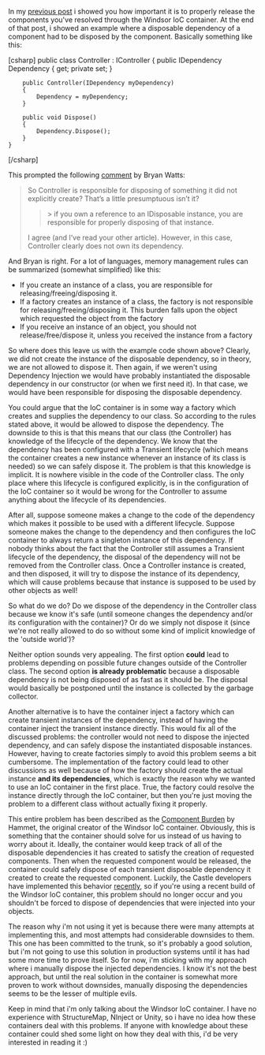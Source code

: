 In my <a href="http://davybrion.com/blog/2008/12/the-importance-of-releasing-your-components-through-windsor/">previous post</a> i showed you how important it is to properly release the components you've resolved through the Windsor IoC container.  At the end of that post, i showed an example where a disposable dependency of a component had to be disposed by the component.  Basically something like this:

<div>
[csharp]
    public class Controller : IController
    {
        public IDependency Dependency { get; private set; }
 
        public Controller(IDependency myDependency)
        {
            Dependency = myDependency;
        }
 
        public void Dispose()
        {
            Dependency.Dispose();
        }
    }
[/csharp]
</div>

This prompted the following <a href="http://elegantcode.com/2008/12/13/the-importance-of-releasing-your-components-through-windsor/#comment-39632">comment</a> by Bryan Watts:

<blockquote>
So Controller is responsible for disposing of something it did not explicitly create? That’s a little presumptuous isn’t it?

<blockquote>
> if you own a reference to an IDisposable instance, you are responsible for properly disposing of that instance.
</blockquote>

I agree (and I’ve read your other article). However, in this case, Controller clearly does not own its dependency.
</blockquote>

And Bryan is right.  For a lot of languages, memory management rules can be summarized (somewhat simplified) like this:

<ul>
	<li>If you create an instance of a class, you are responsible for releasing/freeing/disposing it.</li>
	<li>If a factory creates an instance of a class, the factory is not responsible for releasing/freeing/disposing it.  This burden falls upon the object which requested the object from the factory</li>
	<li>If you receive an instance of an object, you should not release/free/dispose it, unless you received the instance from a factory</li>
</ul>

So where does this leave us with the example code shown above?  Clearly, we did not create the instance of the disposable dependency, so in theory, we are not allowed to dispose it.  Then again, if we weren't using Dependency Injection we would have probably instantiated the disposable dependency in our constructor (or when we first need it).  In that case, we would have been responsible for disposing the disposable dependency.  

You could argue that the IoC container is in some way a factory which creates and supplies the dependency to our class.  So according to the rules stated above, it would be allowed to dispose the dependency.   The downside to this is that this means that our class (the Controller) has knowledge of the lifecycle of the dependency.  We know that the dependency has been configured with a Transient lifecycle (which means the container creates a new instance whenever an instance of its class is needed) so we can safely dispose it.  The problem is that this knowledge is implicit.  It is nowhere visible in the code of the Controller class.  The only place where this lifecycle is configured explicitly, is in the configuration of the IoC container so it would be wrong for the Controller to assume anything about the lifecycle of its dependencies.  

After all, suppose someone makes a change to the code of the dependency which makes it possible to be used with a different lifecycle.  Suppose someone makes the change to the dependency and then configures the IoC container to always return a singleton instance of this dependency.  If nobody thinks about the fact that the Controller still assumes a Transient lifecycle of the dependency, the disposal of the dependency will not be removed from the Controller class.  Once a Controller instance is created, and then disposed, it will try to dispose the instance of its dependency, which will cause problems because that instance is supposed to be used by other objects as well!

So what do we do? Do we dispose of the dependency in the Controller class because we know it's safe (until someone changes the dependency and/or its configuration with the container)?  Or do we simply not dispose it (since we're not really allowed to do so without some kind of implicit knowledge of the 'outside world')?

Neither option sounds very appealing.  The first option <strong>could</strong> lead to problems depending on possible future changes outside of the Controller class.  The second option <strong>is already problematic</strong> because a disposable dependency is not being disposed of as fast as it should be.  The disposal would basically be postponed until the instance is collected by the garbage collector.

Another alternative is to have the container inject a factory which can create transient instances of the dependency, instead of having the container inject the transient instance directly.  This would fix all of the discussed problems: the controller would not need to dispose the injected dependency, and can safely dispose the instantiated disposable instances.  However, having to create factories simply to avoid this problem seems a bit cumbersome.  The implementation of the factory could lead to other discussions as well because of how the factory should create the actual instance <strong>and its dependencies</strong>, which is exactly the reason why we wanted to use an IoC container in the first place.  True, the factory could resolve the instance directly through the IoC container, but then you're just moving the problem to a different class without actually fixing it properly.

This entire problem has been described as the <a href="http://hammett.castleproject.org/?p=252">Component Burden</a> by Hammet, the original creator of the Windsor IoC container.  Obviously, this is something that the container should solve for us instead of us having to worry about it.  Ideally, the container would keep track of all of the disposable dependencies it has created to satisfy the creation of requested components.  Then when the requested component would be released, the container could safely dispose of each transient disposable dependency it created to create the requested component.  Luckily, the Castle developers have implemented this behavior <a href="http://www.nabble.com/Component-burden-impl-committed-td19848831.html">recently</a>, so if you're using a recent build of the Windsor IoC container,  this problem should no longer occur and you shouldn't be forced to dispose of dependencies that were injected into your objects. 

The reason why i'm not using it yet is because there were many attempts at implementing this, and most attempts had considerable downsides to them.  This one has been committed to the trunk, so it's probably a good solution, but i'm not going to use this solution in production systems until it has had some more time to prove itself.  So for now, i'm sticking with my approach where i manually dispose the injected dependencies.  I know it's not the best approach, but until the real solution in the container is somewhat more proven to work without downsides, manually disposing the dependencies seems to be the lesser of multiple evils.

Keep in mind that i'm only talking about the Windsor IoC container.  I have no experience with StructureMap, NInject or Unity, so i have no idea how these containers deal with this problems.  If anyone with knowledge about these container could shed some light on how they deal with this, i'd be very interested in reading it :)
